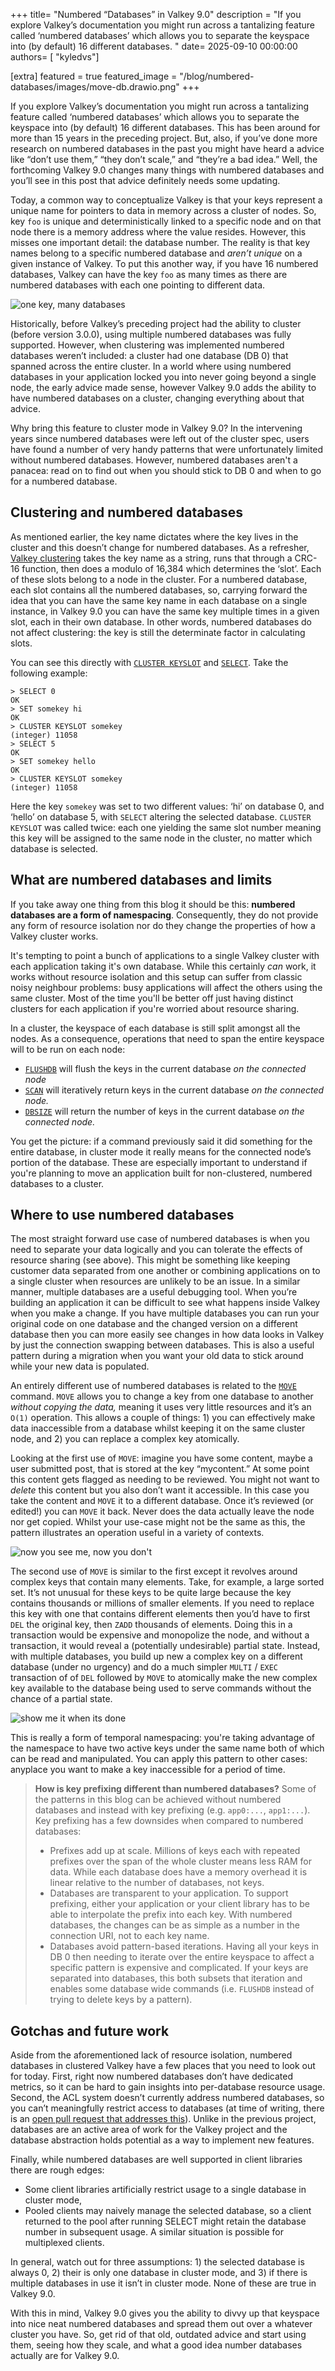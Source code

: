 +++
title= "Numbered “Databases” in Valkey 9.0"
description = "If you explore Valkey’s documentation you might run across a tantalizing feature called ‘numbered databases’ which allows you to separate the keyspace into (by default) 16 different databases. "
date= 2025-09-10 00:00:00
authors= [ "kyledvs"]

[extra]
featured = true
featured_image = "/blog/numbered-databases/images/move-db.drawio.png"
+++


If you explore Valkey’s documentation you might run across a tantalizing feature called ‘numbered databases’ which allows you to separate the keyspace into (by default) 16 different databases. This has been around for more than 15 years in the preceding project. But, also, if you’ve done more research on numbered databases in the past you might have heard a advice like “don’t use them,” “they don’t scale,” and “they’re a bad idea.” Well, the forthcoming Valkey 9.0 changes many things with numbered databases and you’ll see in this post that advice definitely needs some updating.

Today, a common way to conceptualize Valkey is that your keys represent a unique name for pointers to data in memory across a cluster of nodes. So, key `foo`  is unique and deterministically linked to a specific node and on that node there is a memory address where the value resides. However, this misses one important detail: the database number. The reality is that key names belong to a specific numbered database and *aren’t unique* on a given instance of Valkey. To put this another way, if you have 16 numbered databases, Valkey can have the key `foo` as many times as there are numbered databases with each one pointing to different data.

![one key, many databases](./images/numbered-db.drawio.png)

Historically, before Valkey’s preceding project had the ability to cluster (before version 3.0.0), using multiple numbered databases was fully supported. However, when clustering was implemented numbered databases weren’t included: a cluster had one database (DB 0) that spanned across the entire cluster. In a world where using numbered databases in your application locked you into never going beyond a single node, the early advice made sense, however Valkey 9.0 adds the ability to have numbered databases on a cluster, changing everything about that advice.

Why bring this feature to cluster mode in Valkey 9.0? In the intervening years since numbered databases were left out of the cluster spec, users have found a number of very handy patterns that were unfortunately limited without numbered databases. However, numbered databases aren't a panacea: read on to find out when you should stick to DB 0 and when to go for a numbered database.

## Clustering and numbered databases

As mentioned earlier, the key name dictates where the key lives in the cluster and this doesn’t change for numbered databases. As a refresher, [Valkey clustering](https://valkey.io/topics/cluster-tutorial/) takes the key name as a string, runs that through a CRC-16 function, then does a modulo of 16,384 which determines the ‘slot’. Each of these slots belong to a node in the cluster. For a numbered database, each slot contains all the numbered databases, so, carrying forward the idea that you can have the same key name in each database on a single instance, in Valkey 9.0 you can have the same key multiple times in a given slot, each in their own database. In other words, numbered databases do not affect clustering: the key is still the determinate factor in calculating slots.

You can see this directly with [`CLUSTER KEYSLOT`](https://valkey.io/commands/cluster-keyslot/) and [`SELECT`](https://valkey.io/commands/select/). Take the following example:

```
> SELECT 0
OK
> SET somekey hi
OK
> CLUSTER KEYSLOT somekey
(integer) 11058
> SELECT 5
OK
> SET somekey hello
OK
> CLUSTER KEYSLOT somekey
(integer) 11058
```

Here the key `somekey` was set to two different values: ‘hi’ on database 0, and ‘hello’ on database 5, with `SELECT` altering the selected database. `CLUSTER KEYSLOT` was called twice: each one yielding the same slot number meaning this key will be assigned to the same node in the cluster, no matter which database is selected.

## What are numbered databases and limits

If you take away one thing from this blog it should be this: **numbered databases are a form of namespacing**. Consequently, they do not provide any form of resource isolation nor do they change the properties of how a Valkey cluster works.

It's tempting to point a bunch of applications to a single Valkey cluster with each application taking it's own database. While this certainly *can* work, it works without resource isolation and this setup can suffer from classic noisy neighbour problems: busy applications will affect the others using the same cluster. Most of the time you'll be better off just having distinct clusters for each application if you're worried about resource sharing.

In a cluster, the keyspace of each database is still split amongst all the nodes. As a consequence, operations that need to span the entire keyspace will to be run on each node:

* [`FLUSHDB`](https://valkey.io/commands/flushdb/) will flush the keys in the current database *on the connected node*
* [`SCAN`](https://valkey.io/commands/scan/) will iteratively return keys in the current database *on the connected node.*
* [`DBSIZE`](https://valkey.io/commands/dbsize/) will return the number of keys in the current database *on the connected node.*

You get the picture: if a command previously said it did something for the entire database, in cluster mode it really means for the connected node’s portion of the database. These are especially important to understand if you're planning to move an application built for non-clustered, numbered databases to a cluster.

## Where to use numbered databases

The most straight forward use case of numbered databases is when you need to separate your data logically and you can tolerate the effects of resource sharing (see above). This might be something like keeping customer data separated from one another or combining applications on to a single cluster when resources are unlikely to be an issue. In a similar manner, multiple databases are a useful debugging tool. When you’re building an application it can be difficult to see what happens inside Valkey when you make a change. If you have multiple databases you can run your original code on one database and the changed version on a different database then you can more easily see changes in how data looks in Valkey by just the connection swapping between databases. This is also a useful pattern during a migration when you want your old data to stick around while your new data is populated.

An entirely different use of numbered databases is related to the [`MOVE`](https://valkey.io/commands/move/) command. `MOVE` allows you to change a key from one database to another *without copying the data,* meaning it uses very little resources and it’s an `O(1)` operation. This allows a couple of things: 1) you can effectively make data inaccessible from a database whilst keeping it on the same cluster node, and 2) you can replace a complex key atomically.

Looking at the first use of `MOVE`: imagine you have some content, maybe a user submitted post, that is stored at the key “mycontent.” At some point this content gets flagged as needing to be reviewed. You might not want to *delete* this content but you also don’t want it accessible. In this case you take the content and `MOVE` it to a different database. Once it’s reviewed (or edited!) you can `MOVE` it back. Never does the data actually leave the node nor get copied. Whilst your use-case might not be the same as this, the pattern illustrates an operation useful in a variety of contexts.

![now you see me, now you don't](./images/move-db.drawio.png)

The second use of `MOVE` is similar to the first except it revolves around complex keys that contain many elements. Take, for example, a large sorted set. It’s not unusual for these keys to be quite large because the key contains thousands or millions of smaller elements. If you need to replace this key with one that contains different elements then you’d have to first `DEL` the original key, then `ZADD` thousands of elements. Doing this in a transaction would be expensive and monopolize the node, and without a transaction, it would reveal a (potentially undesirable) partial state. Instead, with multiple databases, you build up new a complex key on a different database (under no urgency) and do a much simpler `MULTI` / `EXEC` transaction of of `DEL` followed by `MOVE` to atomically make the new complex key available to the database being used to serve commands without the chance of a partial state.

![show me it when its done](./images/zadd-move.drawio.png)

This is really a form of temporal namespacing: you're taking advantage of the namespace to have two active keys under the same name both of which can be read and manipulated. You can apply this pattern to other cases: anyplace you want to make a key inaccessible for a period of time.

> **How is key prefixing different than numbered databases?** Some of the patterns in this blog can be achieved without numbered databases and instead with key prefixing (e.g. `app0:...`, `app1:...`). Key prefixing has a few downsides when compared to numbered databases:
> * Prefixes add up at scale. Millions of keys each with repeated prefixes over the span of the whole cluster means less RAM for data. While each database does have a memory overhead it is linear relative to the number of databases, not keys.
> * Databases are transparent to your application. To support prefixing, either your application or your client library has to be able to interpolate the prefix into each key. With numbered databases, the changes can be as simple as a number in the connection URI, not to each key name.
> * Databases avoid pattern-based iterations. Having all your keys in DB 0 then needing to iterate over the entire keyspace to affect a specific pattern is expensive and complicated. If your keys are separated into databases, this both subsets that iteration and enables some database wide commands (i.e. `FLUSHDB` instead of trying to delete keys by a pattern).

## Gotchas and future work

Aside from the aforementioned lack of resource isolation, numbered databases in clustered Valkey have a few places that you need to look out for today. First, right now numbered databases don’t have dedicated metrics, so it can be hard to gain insights into per-database resource usage. Second, the ACL system doesn’t currently address numbered databases, so you can’t meaningfully restrict access to databases (at time of writing, there is an [open pull request that addresses this](https://github.com/valkey-io/valkey/pull/2309)). Unlike in the previous project, databases are an active area of work for the Valkey project and the database abstraction holds potential as a way to implement new features.

Finally, while numbered databases are well supported in client libraries there are rough edges:

* Some client libraries artificially restrict usage to a single database in cluster mode,
* Pooled clients may naively manage the selected database, so a client returned to the pool after running SELECT might retain the database number in subsequent usage. A similar situation is possible for multiplexed clients.

In general, watch out for three assumptions: 1) the selected database is always 0, 2) their is only one database in cluster mode, and 3) if there is multiple databases in use it isn’t in cluster mode. None of these are true in Valkey 9.0.

With this in mind, Valkey 9.0 gives you the ability to divvy up that keyspace into nice neat numbered databases and spread them out over a whatever cluster you have. So, get rid of that old, outdated advice and start using them, seeing how they scale, and what a good idea number databases actually are for Valkey 9.0.
